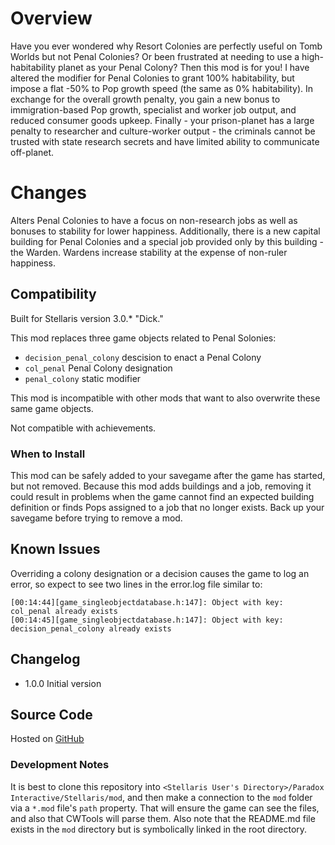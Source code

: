 # Overview

Have you ever wondered why Resort Colonies are perfectly useful on Tomb Worlds but not Penal Colonies?  Or been frustrated at needing to use a high-habitability planet as your Penal Colony?  Then this mod is for you!  I have altered the modifier for Penal Colonies to grant 100% habitability, but impose a flat -50% to Pop growth speed (the same as 0% habitability).  In exchange for the overall growth penalty, you gain a new bonus to immigration-based Pop growth, specialist and worker job output, and reduced consumer goods upkeep.  Finally - your prison-planet has a large penalty to researcher and culture-worker output - the criminals cannot be trusted with state research secrets and have limited ability to communicate off-planet.

# Changes

Alters Penal Colonies to have a focus on non-research jobs as well as bonuses to stability for lower happiness.  Additionally, there is a new capital building for Penal Colonies and a special job provided only by this building - the Warden.  Wardens increase stability at the expense of non-ruler happiness.

## Compatibility

Built for Stellaris version 3.0.\* "Dick."

This mod replaces three game objects related to Penal Solonies:

* `decision_penal_colony` descision to enact a Penal Colony
* `col_penal` Penal Colony designation
* `penal_colony` static modifier

This mod is incompatible with other mods that want to also overwrite these same game objects.

Not compatible with achievements.

### When to Install

This mod can be safely added to your savegame after the game has started, but not removed.  Because this mod adds buildings and a job, removing it could result in problems when the game cannot find an expected building definition or finds Pops assigned to a job that no longer exists.  Back up your savegame before trying to remove a mod.

## Known Issues

Overriding a colony designation or a decision causes the game to log an error, so expect to see two lines in the error.log file similar to:

```
[00:14:44][game_singleobjectdatabase.h:147]: Object with key: col_penal already exists
[00:14:45][game_singleobjectdatabase.h:147]: Object with key: decision_penal_colony already exists
```

## Changelog

* 1.0.0 Initial version

## Source Code

Hosted on [GitHub](https://github.com/corsairmarks/penal_colony_enhanced)

### Development Notes

It is best to clone this repository into `<Stellaris User's Directory>/Paradox Interactive/Stellaris/mod`, and then make a connection to the `mod` folder via a `*.mod` file's `path` property.  That will ensure the game can see the files, and also that CWTools will parse them.  Also note that the README.md file exists in the `mod` directory but is symbolically linked in the root directory.